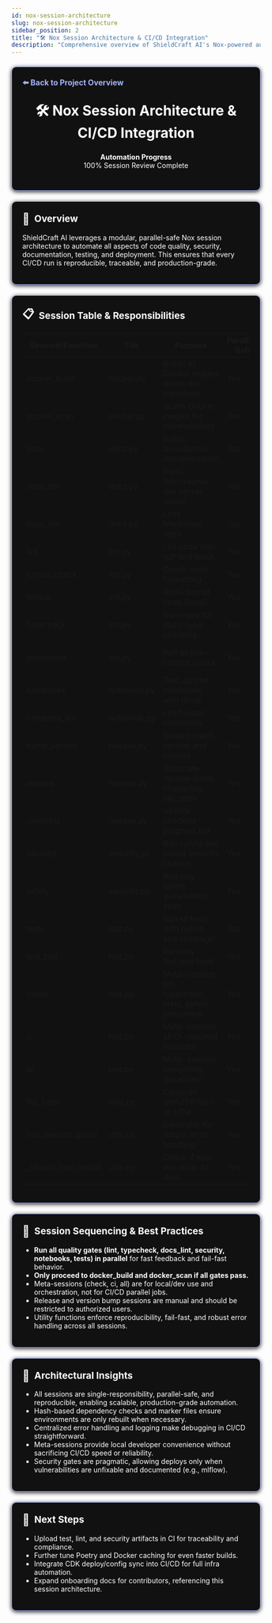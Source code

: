 ```yaml
---
id: nox-session-architecture
slug: nox-session-architecture
sidebar_position: 2
title: "🛠️ Nox Session Architecture & CI/CD Integration"
description: "Comprehensive overview of ShieldCraft AI's Nox-powered automation, session sequencing, and best practices for production-grade MLOps."
---
```


<section style="border:1px solid #a5b4fc; border-radius:10px; margin:1.5em 0; box-shadow:0 2px 8px #222; padding:1.5em; background:#111; color:#fff;">
<div style="margin-bottom:1.5em;">
  <a href="../../README.md" style="color:#a5b4fc; font-weight:bold; text-decoration:none; font-size:1.1em;">⬅️ Back to Project Overview</a>
</div>
<h1 align="center" style="margin-top:0; font-size:2em;">🛠️ Nox Session Architecture & CI/CD Integration</h1>
<div id="progress-bar" align="center" style="margin-bottom:1.5em;">
  <strong>Automation Progress</strong>
  <div id="progress-label">100% Session Review Complete</div>
</div>
</section>

<section style="border:1px solid #a5b4fc; border-radius:10px; margin:1.5em 0; box-shadow:0 2px 8px #222; padding:1.5em; background:#111; color:#fff;">
<h2 style="margin-top:0;display:flex;align-items:center;font-size:1.35em;gap:0.5em;">
  <span style="font-size:1.2em;">🔎</span> Overview
</h2>
<p>
ShieldCraft AI leverages a modular, parallel-safe Nox session architecture to automate all aspects of code quality, security, documentation, testing, and deployment. This ensures that every CI/CD run is reproducible, traceable, and production-grade.
</p>
</section>

<section style="border:1px solid #a5b4fc; border-radius:10px; margin:1.5em 0; box-shadow:0 2px 8px #222; padding:1.5em; background:#111; color:#fff;">
<h2 style="margin-top:0;display:flex;align-items:center;font-size:1.35em;gap:0.5em;">
  <span style="font-size:1.2em;">📋</span> Session Table & Responsibilities
</h2>

<table>
<thead>
<tr>
<th>Session/Function</th>
<th>File</th>
<th>Purpose</th>
<th>Parallel-Safe</th>
<th>CI/CD</th>
<th>Notes</th>
</tr>
</thead>
<tbody>
<tr><td>docker_build</td><td>docker.py</td><td>Builds all Docker images (main, api, ingestion)</td><td>Yes</td><td>Yes</td><td>Run after all quality gates</td></tr>
<tr><td>docker_scan</td><td>docker.py</td><td>Scans Docker images for vulnerabilities</td><td>Yes</td><td>Yes</td><td>Run after docker_build</td></tr>
<tr><td>docs</td><td>docs.py</td><td>Builds Docusaurus documentation</td><td>Yes</td><td>Yes</td><td>Parallel with other checks</td></tr>
<tr><td>docs_dev</td><td>docs.py</td><td>Runs Docusaurus dev server (local)</td><td>Yes</td><td>No</td><td>Local only</td></tr>
<tr><td>docs_lint</td><td>docs.py</td><td>Lints Markdown docs</td><td>Yes</td><td>Yes</td><td>Quality gate</td></tr>
<tr><td>lint</td><td>lint.py</td><td>Lint code with ruff and black</td><td>Yes</td><td>Yes</td><td>Quality gate</td></tr>
<tr><td>format_check</td><td>lint.py</td><td>Check code formatting</td><td>Yes</td><td>Yes</td><td>Parallel with lint</td></tr>
<tr><td>format</td><td>lint.py</td><td>Auto-format code (local)</td><td>Yes</td><td>No</td><td>Local only</td></tr>
<tr><td>typecheck</td><td>lint.py</td><td>Run mypy for static type checking</td><td>Yes</td><td>Yes</td><td>Quality gate</td></tr>
<tr><td>precommit</td><td>lint.py</td><td>Run all pre-commit hooks</td><td>Yes</td><td>Yes</td><td>Ensures local/CI parity</td></tr>
<tr><td>notebooks</td><td>notebook.py</td><td>Test Jupyter notebooks with nbval</td><td>Yes</td><td>Yes</td><td>Quality gate</td></tr>
<tr><td>notebook_lint</td><td>notebook.py</td><td>Lint/format notebooks</td><td>Yes</td><td>Yes</td><td>Parallel with other gates</td></tr>
<tr><td>bump_version</td><td>release.py</td><td>Bump project version and commit</td><td>Yes</td><td>No</td><td>Manual release only</td></tr>
<tr><td>release</td><td>release.py</td><td>Automate version bump, changelog, tag, push</td><td>Yes</td><td>No</td><td>Manual release only</td></tr>
<tr><td>checklist</td><td>release.py</td><td>Update checklist progress bar</td><td>Yes</td><td>No</td><td>Project management</td></tr>
<tr><td>security</td><td>security.py</td><td>Run safety and bandit security checks</td><td>Yes</td><td>Yes</td><td>Quality gate</td></tr>
<tr><td>safety</td><td>security.py</td><td>Run only safety vulnerability scan</td><td>Yes</td><td>Yes</td><td>Parallel with other gates</td></tr>
<tr><td>tests</td><td>test.py</td><td>Run all tests with pytest and coverage</td><td>Yes</td><td>Yes</td><td>Quality gate</td></tr>
<tr><td>test_fast</td><td>test.py</td><td>Run only fast/unit tests</td><td>Yes</td><td>Yes</td><td>Quick feedback</td></tr>
<tr><td>check</td><td>test.py</td><td>Meta-session: lint, typecheck, tests, safety, precommit</td><td>Yes</td><td>Yes</td><td>Meta-session</td></tr>
<tr><td>ci</td><td>test.py</td><td>Meta-session: all CI-required sessions</td><td>Yes</td><td>Yes</td><td>Meta-session</td></tr>
<tr><td>all</td><td>test.py</td><td>Meta-session: everything (local/dev)</td><td>Yes</td><td>No</td><td>Meta-session</td></tr>
<tr><td>file_hash</td><td>utils.py</td><td>Compute SHA256 hash of a file</td><td>Yes</td><td>Yes</td><td>Dependency change detection</td></tr>
<tr><td>nox_session_guard</td><td>utils.py</td><td>Decorator for robust error handling</td><td>Yes</td><td>Yes</td><td>All sessions</td></tr>
<tr><td>_should_npm_install</td><td>utils.py</td><td>Check if npm env is up-to-date</td><td>Yes</td><td>Yes</td><td>Docs sessions</td></tr>
</tbody>
</table>
</section>

<section style="border:1px solid #a5b4fc; border-radius:10px; margin:1.5em 0; box-shadow:0 2px 8px #222; padding:1.5em; background:#111; color:#fff;">
<h2 style="margin-top:0;display:flex;align-items:center;font-size:1.35em;gap:0.5em;">
  <span style="font-size:1.2em;">🔄</span> Session Sequencing & Best Practices
</h2>
<ul>
  <li><b>Run all quality gates (lint, typecheck, docs_lint, security, notebooks, tests) in parallel</b> for fast feedback and fail-fast behavior.</li>
  <li><b>Only proceed to docker_build and docker_scan if all gates pass.</b></li>
  <li>Meta-sessions (check, ci, all) are for local/dev use and orchestration, not for CI/CD parallel jobs.</li>
  <li>Release and version bump sessions are manual and should be restricted to authorized users.</li>
  <li>Utility functions enforce reproducibility, fail-fast, and robust error handling across all sessions.</li>
</ul>
</section>

<section style="border:1px solid #a5b4fc; border-radius:10px; margin:1.5em 0; box-shadow:0 2px 8px #222; padding:1.5em; background:#111; color:#fff;">
<h2 style="margin-top:0;display:flex;align-items:center;font-size:1.35em;gap:0.5em;">
  <span style="font-size:1.2em;">🧠</span> Architectural Insights
</h2>
<ul>
  <li>All sessions are single-responsibility, parallel-safe, and reproducible, enabling scalable, production-grade automation.</li>
  <li>Hash-based dependency checks and marker files ensure environments are only rebuilt when necessary.</li>
  <li>Centralized error handling and logging make debugging in CI/CD straightforward.</li>
  <li>Meta-sessions provide local developer convenience without sacrificing CI/CD speed or reliability.</li>
  <li>Security gates are pragmatic, allowing deploys only when vulnerabilities are unfixable and documented (e.g., mlflow).</li>
</ul>
</section>

<section style="border:1px solid #a5b4fc; border-radius:10px; margin:1.5em 0; box-shadow:0 2px 8px #222; padding:1.5em; background:#111; color:#fff;">
<h2 style="margin-top:0;display:flex;align-items:center;font-size:1.35em;gap:0.5em;">
  <span style="font-size:1.2em;">🚀</span> Next Steps
</h2>
<ul>
  <li>Upload test, lint, and security artifacts in CI for traceability and compliance.</li>
  <li>Further tune Poetry and Docker caching for even faster builds.</li>
  <li>Integrate CDK deploy/config sync into CI/CD for full infra automation.</li>
  <li>Expand onboarding docs for contributors, referencing this session architecture.</li>
</ul>
</section>
